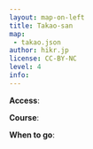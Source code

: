 ```yaml
---
layout: map-on-left
title: Takao-san
map: 
 - takao.json
author: hikr.jp
license: CC-BY-NC
level: 4
info:
---
```


**Access**:

**Course**:

**When to go**:

